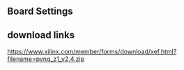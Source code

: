 ## Board Settings


## download links

https://www.xilinx.com/member/forms/download/xef.html?filename=pynq_z1_v2.4.zip